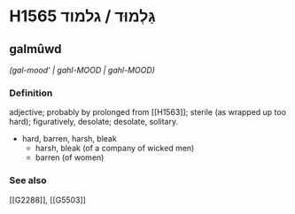 # H1565 גַּלְמוּד / גלמוד

## galmûwd

_(gal-mood' | ɡahl-MOOD | ɡahl-MOOD)_

### Definition

adjective; probably by prolonged from [[H1563]]; sterile (as wrapped up too hard); figuratively, desolate; desolate, solitary.

- hard, barren, harsh, bleak
    - harsh, bleak (of a company of wicked men)
    - barren (of women)
### See also

[[G2288]], [[G5503]]

